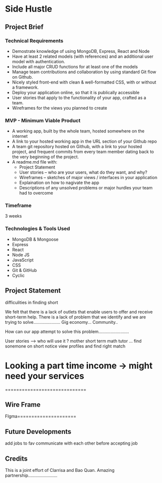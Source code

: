 # Side Hustle 

## Project Brief

### Technical Requirements

- Demostrate knowledge of using MongoDB, Express, React and Node
- Have at least 2 related models (with references) and an additional user model with authentication.
- Include all major CRUD functions for at least one of the models
- Manage team contributions and collaboration by using standard Git flow on Github.
- Nicely styled front-end with clean & well-formatted CSS, with or without a framework.
- Deploy your application online, so that it is publically accessible
- User stories that apply to the functionality of your app, crafted as a team.
- Wireframes for the views you planned to create

### MVP - Minimum Viable Product

- A working app, built by the whole team, hosted somewhere on the internet
- A link to your hosted working app in the URL section of your Github repo
- A team git repository hosted on Github, with a link to your hosted project, and frequent commits from every team member dating back to the very beginning of the project.
- A readme.md file with:
  - Project Statement 
  - User stories – who are your users, what do they want, and why?
  - Wireframes – sketches of major views / interfaces in your application
  - Explaination on how to nagivate the app
  - Descriptions of any unsolved problems or major hurdles your team had to overcome

### Timeframe

3 weeks

### Technologies & Tools Used

- MongoDB & Mongoose
- Express  
- React
- Node JS
- JavaScript
- CSS
- Git & GitHub
- Cyclic 

## Project Statement

difficulities in finding short

We felt that there is a lack of outlets that enable users to offer and receive short-term help.   There is a lack of problem that we identify and we are trying to solve......................
Gig economy...
Community..

How can our app attempt to solve this problem.........................

User stories --> who will use it ? mother short term math tutor ... find sonemone on short  notice view profiles and find right match 

Looking a part time income  -> might need your services 
=====================================

=============================

## Wire Frame

FIgma=====================

## Future Developments

add jobs to fav
communicate with each other before accepting job

## Credits 

This is a joint effort of Clarrisa and Bao Quan. Amazing partnership........................
